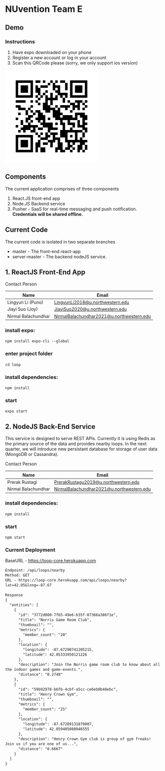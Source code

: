 # NUvention Team E

## Demo
### Instructions

1. Have expo downloaded on your phone 
2. Register a new account or log in your account
3. Scan this QRCode please (sorry, we only support ios version)

![Image of QRCode](ios.png)

## Components
The current application comprises of three components
1. React.JS front-end app
2. Node.JS Backend service
3. Pusher - SaaS for real-time messaging and push notification. **Credentials will be shared offline.**

## Current Code
The current code is isolated in two separate branches
* master - The front-end react-app
* server-master - The backend nodeJS service.

## 1. ReactJS Front-End App
Contact Person

| Name | Email |
| ----------------------|-----------------------------------------|
| Lingyun Li (Puno) | LingyunLi2018@u.northwestern.edu |
| Jiayi Suo (Joy) | JiayiSuo2020@u.northwestern.edu |
| Nirmal Balachundhar | NirmalBalachundhar2021@u.northwestern.edu |

### install expo:
```
npm install expo-cli --global
```
### enter project folder
```
cd loop 
```
### install dependencies:
```
npm install
```
### start
```
expo start
```

## 2. NodeJS Back-End Service
This service is designed to serve REST APIs. Currently it is using Redis as the primary source of the data and provides nearby loops. In the next quarter, we will introduce new persistant database for storage of user data (MongoDB or Cassandra).

Contact Person

| Name | Email |
| ----------------------|-----------------------------------------|
| Prerak Rustagi | PrerakRustagu2019@u.northwestern.edu |
| Nirmal Balachundhar | NirmalBalachundhar2021@u.northwestern.edu |

### install dependencies:
```
npm install
```

### start
```
npm start
```

### Current Deployment
BaseURL - https://loop-core.herokuapp.com

```
Endpoint: /api/loops/nearby
Method: GET
URL - https://loop-core.herokuapp.com/api/loops/nearby?lat=42.05&long=-87.67

Response 
{
  "entities": [
    {
      "id": "3772d000-7f65-49e6-b35f-07366a386f1e",
      "title": "Norris Game Room Club",
      "thumbnail": "",
      "metrics": {
        "member_count": "20"
      },
      "location": {
        "longitude": -87.67290741205215,
        "latitude": 42.05333950121226
      },
      "description": "Join the Norris game room club to know about all the indoor games and game-events.",
      "distance": "0.2748"
    },
    {
      "id": "59b92978-b6fb-4cbf-a5cc-ce6eb0b48ebc",
      "title": "Henry Crown Gym",
      "thumbnail": "",
      "metrics": {
        "member_count": "25"
      },
      "location": {
        "longitude": -87.67289131879807,
        "latitude": 42.059405088946555
      },
      "description": "Henry Crown Gym club is group of gym freaks! Join us if you are one of us...",
      "distance": "0.6667"
    }
  ]
}
```
